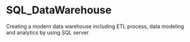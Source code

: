 # SQL_DataWarehouse
Creating a modern data warehouse including ETL process, data modeling and analytics by using SQL server
